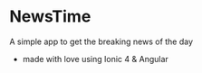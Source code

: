 # NewsTime
A simple app to get the breaking news of the day
- made with love using Ionic 4 & Angular

